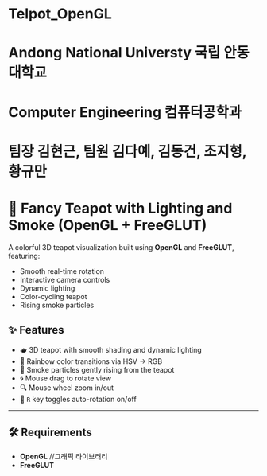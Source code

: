 # Telpot_OpenGL
# Andong National Universty 국립 안동대학교 
# Computer Engineering 컴퓨터공학과
# 팀장 김현근, 팀원 김다예, 김동건, 조지형, 황규만

# 🌈 Fancy Teapot with Lighting and Smoke (OpenGL + FreeGLUT)

A colorful 3D teapot visualization built using **OpenGL** and **FreeGLUT**, featuring:
- Smooth real-time rotation
- Interactive camera controls
- Dynamic lighting
- Color-cycling teapot
- Rising smoke particles

## ✨ Features

- 🫖 3D teapot with smooth shading and dynamic lighting
- 🎨 Rainbow color transitions via HSV → RGB
- 💨 Smoke particles gently rising from the teapot
- 🌀 Mouse drag to rotate view
- 🔍 Mouse wheel zoom in/out
- 🔄 `R` key toggles auto-rotation on/off

---

## 🛠️ Requirements

- **OpenGL** //그래픽 라이브러리
- **FreeGLUT** 
